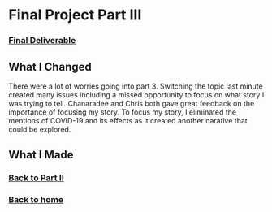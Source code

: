 # Final Project Part III

### [Final Deliverable](https://carnegiemellon.shorthandstories.com/swipe-based-dating-applications-callan/index.html)

## What I Changed
There were a lot of worries going into part 3. Switching the topic last minute created many issues including a missed opportunity to focus on what story I was trying to tell. Chanaradee and Chris both gave great feedback on the importance of focusing my story. To focus my story, I eliminated the mentions of COVID-19 and its effects as it created another narative that could be explored. 

## What I Made



### [Back to Part II](/finalproject_pt2.md)

### [Back to home](https://reedcallan.github.io/Telling-Stories-with-Data/)
